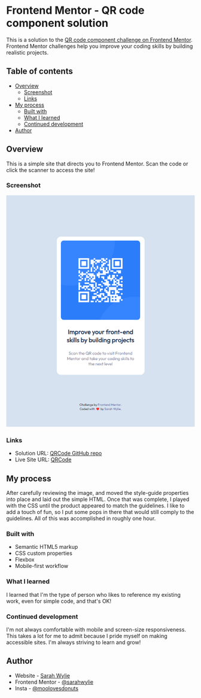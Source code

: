 # Frontend Mentor - QR code component solution

This is a solution to the [QR code component challenge on Frontend Mentor](https://www.frontendmentor.io/challenges/qr-code-component-iux_sIO_H). Frontend Mentor challenges help you improve your coding skills by building realistic projects.

## Table of contents

- [Overview](#overview)
  - [Screenshot](#screenshot)
  - [Links](#links)
- [My process](#my-process)
  - [Built with](#built-with)
  - [What I learned](#what-i-learned)
  - [Continued development](#continued-development)
- [Author](#author)

## Overview

This is a simple site that directs you to Frontend Mentor. Scan the code or click the scanner to access the site!

### Screenshot

![Screenshot](./images/QRCode.png)

### Links

- Solution URL: [QRCode GitHub repo](https://github.com/sarahwylie/QRCode)
- Live Site URL: [QRCode](https://sarahwylie.github.io/QRCode/)

## My process

After carefully reviewing the image, and moved the style-guide properties into place and laid out the simple HTML. Once that was complete, I played with the CSS until the product appeared to match the guidelines. I like to add a touch of fun, so I put some pops in there that would still comply to the guidelines. All of this was accomplished in roughly one hour.

### Built with

- Semantic HTML5 markup
- CSS custom properties
- Flexbox
- Mobile-first workflow

### What I learned

I learned that I'm the type of person who likes to reference my existing work, even for simple code, and that's OK!

### Continued development

I'm not always comfortable with mobile and screen-size responsiveness. This takes a lot for me to admit because I pride myself on making accessible sites. I'm always striving to learn and grow!

## Author

- Website - [Sarah Wylie](https://sarahwylie.github.io/hello-wylie/)
- Frontend Mentor - [@sarahwylie](https://www.frontendmentor.io/profile/sarahwylie)
- Insta - [@moolovesdonuts](https://www.instagram.com/moolovesdonuts/)
